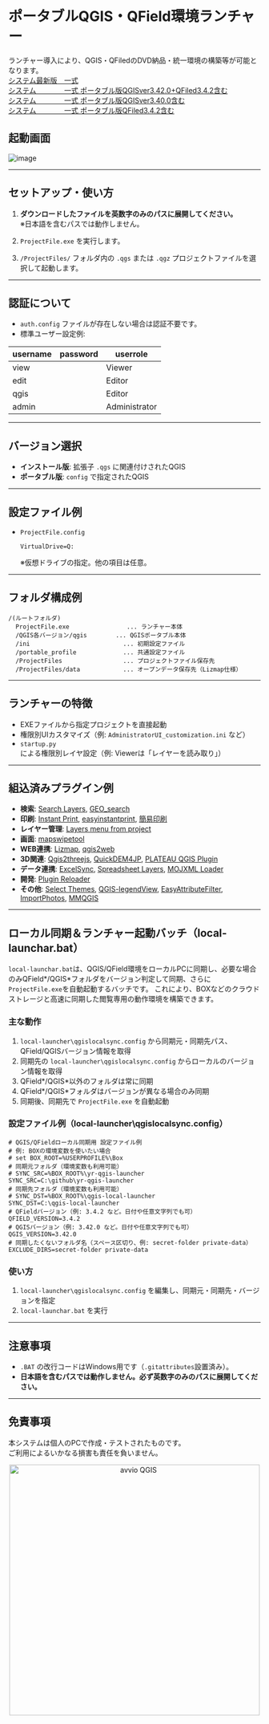# ポータブルQGIS・QField環境ランチャー

  ランチャー導入により、QGIS・QFiledのDVD納品・統一環境の構築等が可能となります。  
  [システム最新版　一式](https://github.com/yamamoto-ryuzo/yr-qgis-launcher/archive/refs/heads/main.zip)  
  [システム　　　　一式 ポータブル版QGISver3.42.0+QFiled3.4.2含む](https://1drv.ms/u/c/cbbfeab49e70546f/EeP0kFMfp3hDp6NourqA9TABu9P4Ez0D6bDBP-kPdfCi2g)  
  [システム　　　　一式 ポータブル版QGISver3.40.0含む](https://1drv.ms/u/c/cbbfeab49e70546f/Ebzf1zbg_YtPmk5HhNcgucwB6GtusI6YXNKs_MMXKNo2PA)  
  [システム　　　　一式 ポータブル版QFiled3.4.2含む](https://1drv.ms/u/c/cbbfeab49e70546f/EUv4Xt-05ihEiJgXjchBc9UB7Fyjwk6Y7eJKwbiPRkcYEw?e=AMnNSe)    
## 起動画面

![image](https://github.com/user-attachments/assets/a3b96028-f40d-4d57-999d-f3b12d625344)

---

## セットアップ・使い方

1. **ダウンロードしたファイルを英数字のみのパスに展開してください。**  
   ※日本語を含むパスでは動作しません。

2. `ProjectFile.exe` を実行します。

3. `/ProjectFiles/` フォルダ内の `.qgs` または `.qgz` プロジェクトファイルを選択して起動します。

---

## 認証について

- `auth.config` ファイルが存在しない場合は認証不要です。
- 標準ユーザー設定例:

| username | password | userrole      |
| -------- | -------- | ------------- |
| view     |          | Viewer        |
| edit     |          | Editor        |
| qgis     |          | Editor        |
| admin    |          | Administrator |

---

## バージョン選択

- **インストール版**: 拡張子 `.qgs` に関連付けされたQGIS
- **ポータブル版**: `config` で指定されたQGIS

---

## 設定ファイル例

- `ProjectFile.config`
  ```
  VirtualDrive=Q:
  ```
  ※仮想ドライブの指定。他の項目は任意。

---

## フォルダ構成例

```
/(ルートフォルダ)
  ProjectFile.exe                ... ランチャー本体
  /QGIS各バージョン/qgis        ... QGISポータブル本体
  /ini                          ... 初期設定ファイル
  /portable_profile             ... 共通設定ファイル
  /ProjectFiles                 ... プロジェクトファイル保存先
  /ProjectFiles/data            ... オープンデータ保存先（Lizmap仕様）
```

---

## ランチャーの特徴

- EXEファイルから指定プロジェクトを直接起動
- 権限別UIカスタマイズ（例: `AdministratorUI_customization.ini` など）
- `startup.py` による権限別レイヤ設定（例: Viewerは「レイヤーを読み取り」）

---

## 組込済みプラグイン例

- **検索**: [Search Layers](https://github.com/NationalSecurityAgency/qgis-searchlayers-plugin), [GEO_search](https://github.com/yamamoto-ryuzo/GEO-search-plugin)
- **印刷**: [Instant Print](https://github.com/sourcepole/qgis-instantprint-plugin), [easyinstantprint](https://github.com/yamamoto-ryuzo/yr-qgis-easyinstantprint), [簡易印刷](https://github.com/yamamoto-ryuzo/easyprint-feature-qgis3)
- **レイヤー管理**: [Layers menu from project](https://github.com/xcaeag/MenuFromProject-Qgis-Plugin)
- **画面**: [mapswipetool](https://github.com/lmotta/mapswipetool_plugin)
- **WEB連携**: [Lizmap](https://github.com/3liz/lizmap-plugin), [qgis2web](https://github.com/qgis2web/qgis2web)
- **3D関連**: [Qgis2threejs](https://github.com/minorua/Qgis2threejs), [QuickDEM4JP](https://github.com/MIERUNE/QuickDEM4JP), [PLATEAU QGIS Plugin](https://github.com/Project-PLATEAU/plateau-qgis-plugin)
- **データ連携**: [ExcelSync](https://github.com/opengisch/qgis_excel_sync), [Spreadsheet Layers](https://github.com/camptocamp/QGIS-SpreadSheetLayers), [MOJXML Loader](https://github.com/MIERUNE/qgis-mojxml-plugin)
- **開発**: [Plugin Reloader](https://github.com/borysiasty/plugin_reloader)
- **その他**: [Select Themes](https://github.com/Amphibitus/selectThemes), [QGIS-legendView](https://github.com/yamamoto-ryuzo/QGIS-legendView), [EasyAttributeFilter](https://github.com/Orbitalnet-incs/EasyAttributeFilter), [ImportPhotos](https://github.com/KIOS-Research/ImportPhotos/), [MMQGIS](https://michaelminn.com/linux/mmqgis/)

---

## ローカル同期＆ランチャー起動バッチ（local-launchar.bat）

`local-launchar.bat`は、QGIS/QField環境をローカルPCに同期し、必要な場合のみQField*/QGIS*フォルダをバージョン判定して同期、さらに`ProjectFile.exe`を自動起動するバッチです。
これにより、BOXなどのクラウドストレージと高速に同期した閲覧専用の動作環境を構築できます。

### 主な動作

1. `local-launcher\qgislocalsync.config` から同期元・同期先パス、QField/QGISバージョン情報を取得
2. 同期先の `local-launcher\qgislocalsync.config` からローカルのバージョン情報を取得
3. QField*/QGIS*以外のフォルダは常に同期
4. QField*/QGIS*フォルダはバージョンが異なる場合のみ同期
5. 同期後、同期先で `ProjectFile.exe` を自動起動

### 設定ファイル例（local-launcher\qgislocalsync.config）

```
# QGIS/QFieldローカル同期用 設定ファイル例
# 例: BOXの環境変数を使いたい場合
# set BOX_ROOT=%USERPROFILE%\Box
# 同期元フォルダ（環境変数も利用可能）
# SYNC_SRC=%BOX_ROOT%\yr-qgis-launcher
SYNC_SRC=C:\github\yr-qgis-launcher
# 同期先フォルダ（環境変数も利用可能）
# SYNC_DST=%BOX_ROOT%\qgis-local-launcher
SYNC_DST=C:\qgis-local-launcher
# QFieldバージョン（例: 3.4.2 など。日付や任意文字列でも可）
QFIELD_VERSION=3.4.2
# QGISバージョン（例: 3.42.0 など。日付や任意文字列でも可）
QGIS_VERSION=3.42.0
# 同期したくないフォルダ名（スペース区切り、例: secret-folder private-data）
EXCLUDE_DIRS=secret-folder private-data
```

### 使い方

1. `local-launcher\qgislocalsync.config` を編集し、同期元・同期先・バージョンを指定
2. `local-launchar.bat` を実行

---

## 注意事項

- `.BAT` の改行コードはWindows用です（`.gitattributes`設置済み）。
- **日本語を含むパスでは動作しません。必ず英数字のみのパスに展開してください。**

---

## 免責事項

本システムは個人のPCで作成・テストされたものです。  
ご利用によるいかなる損害も責任を負いません。

<p align="center">
  <a href="https://giphy.com/explore/free-gif" target="_blank">
    <img src="https://github.com/yamamoto-ryuzo/QGIS_portable_3x/raw/master/imgs/giphy.gif" width="500" title="avvio QGIS">
  </a>
</p>

